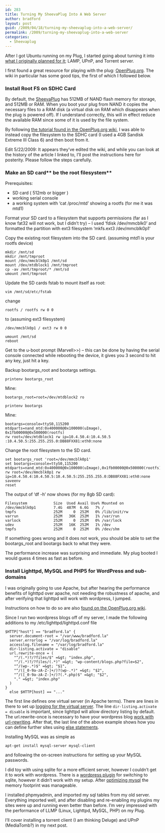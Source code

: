 ```yaml
---
id: 283
title: Turning My SheevaPlug Into A Web Server
author: bradford
layout: post
guid: /2009/04/18/turning-my-sheevaplug-into-a-web-server/
permalink: /2009/turning-my-sheevaplug-into-a-web-server
categories:
  - Sheevaplug
---
```

After I got Ubuntu running on my Plug, I started going about turning it into <a href="/a-17340-toothbrush-and-more-server-shenanigans/" target="_blank">what I originally planned for it</a>; LAMP, UPnP, and Torrent server.

I first found a great resource for playing with the plug: <a href="http://openplug.org" target="_blank">OpenPlug.org</a>. The wiki in particular has some good tips, the first of which I followed below.

### Install Root FS on SDHC Card

<!--more-->

By default, the [SheevaPlug][1] has 512MB of NAND flash memory for storage, and 512MB or RAM. When you boot your plug from NAND it copies the necessary files to a RAM disk (a virtual disk on RAM which disappears when the plug is powered off). If I understand correctly, this will in effect reduce the available RAM since some of it is used by the file system.

By following <a href="http://www.openplug.org/plugwiki/index.php/Frequently_Asked_Questions#Make_an_SD_card_be_the_root_filesystem" target="_blank">the tutorial found in the OpenPlug.org wiki</a>, I was able to instead copy the filesystem to the SDHC card (I used a 4GB Sandisk Extreme III Class 6) and then boot from it.

Edit 5/22/2009: It appears they&#8217;ve edited the wiki, and while you can look at the history of the article I linked to, I&#8217;ll post the instructions here for posterity. Please follow the steps carefully.

### **Make an SD** card** be the root filesystem**

Prerequisites:

  * SD card ( 512mb or bigger )
  * working serial console
  * a working system with &#8216;cat /proc/mtd&#8217; showing a rootfs (for me it was mtd1)

Format your SD card to a filesystem that supports permissions (far as I know fat32 will not work, but I didn&#8217;t try) &#8211; I used &#8216;fdisk /dev/mmcblk0&#8217; and formatted the partition with ext3 filesystem &#8216;mkfs.ext3 /dev/mmcblk0p1&#8217;

Copy the existing root filesystem into the SD card. (assuming mtd1 is your rootfs device)

```
mkdir /mnt/sd
mkdir /mnt/tmproot
mount /dev/mmcblk0p1 /mnt/sd
mount /dev/mtdblock1 /mnt/tmproot
cp -av /mnt/tmproot/* /mnt/sd
umount /mnt/tmproot
```

Update the SD cards fstab to mount itself as root:

```
vim /mnt/sd/etc/fstab
```

change

```
rootfs / rootfs rw 0 0
```

to (assuming ext3 filesystem)

```
/dev/mmcblk0p1 / ext3 rw 0 0
```

```
umount /mnt/sd
reboot
```

Get to the u-boot prompt (Marvell>>) &#8211; this can be done by having the serial console connected while rebooting the device, it gives you 3 second to hit any key, just hit a key.

Backup bootargs_root and bootargs settings.

```
printenv bootargs_root
```

Mine: 

```
bootargs_root=root=/dev/mtdblock2 ro
```

```
printenv bootargs
```

Mine: 

```
bootargs=console=ttyS0,115200  
mtdparts=nand_mtd:0x400000@0x100000(uImage),  
0x1fb00000@0x500000(rootfs)  
rw root=/dev/mtdblock1 rw ip=10.4.50.4:10.4.50.5  
:10.4.50.5:255.255.255.0:DB88FXX81:eth0:none
```

Change the root filesystem to the SD card.

```
set bootargs_root 'root=/dev/mmcblk0p1'
set bootargs=console=ttyS0,115200 mtdparts=nand_mtd:0x400000@0x100000(uImage),0x1fb00000@0x500000(rootfs) rw root=/dev/mmcblk0p1 rw ip=10.4.50.4:10.4.50.5:10.4.50.5:255.255.255.0:DB88FXX81:eth0:none
saveenv
reset
```

The output of &#8216;df -h&#8217; now shows (for my 8gb SD card):

```
Filesystem            Size  Used Avail Use% Mounted on
/dev/mmcblk0p1        7.4G  487M  6.6G   7% /
tmpfs                 252M     0  252M   0% /lib/init/rw
varrun                252M   36K  252M   1% /var/run
varlock               252M     0  252M   0% /var/lock
udev                  252M   16K  252M   1% /dev
tmpfs                 252M     0  252M   0% /dev/shm
```

If something goes wrong and it does not work, you should be able to set the bootargs_root and bootargs back to what they were.

The performance increase was surprising and immediate. My plug booted I would guess 4 times as fast as before.

### Install Lighttpd, MySQL and PHP5 for WordPress and sub-domains

I was originally going to use Apache, but after hearing the performance benefits of lighttpd over apache, not needing the robustness of apache, and after verifying that lighttpd will work with wordpress, I jumped.

Instructions on how to do so are also <a href="http://www.openplug.org/plugwiki/index.php/Frequently_Asked_Questions#How_do_I_set_up_a_webserver_on_the_plug.3F_Can_I_use_php.3F" target="_blank">found on the OpenPlug.org wiki</a>.

Since I run two wordpress blogs off of my server, I made the following additions to my /etc/lighttpd/lighttpd.conf file

```
$HTTP["host"] == "bradford.la" {
  server.document-root = "/var/www/bradford.la"
  server.errorlog = "/var/log/bradford.la"
  accesslog.filename = "/var/log/bradford.la"
  dir-listing.activate = "disable"
  url.rewrite-once = (
    "^/(.*)?/?files/$" =&gt; "index.php",
    "^/(.*)?/?files/(.*)" =&gt; "wp-content/blogs.php?file=$2",
    "^/(wp-.*)$" =&gt; "$1",
    "^/([_0-9a-zA-Z-]+/)?(wp-.*)" =&gt; "$2",
    "^/([_0-9a-zA-Z-]+/)?(.*.php)$" =&gt; "$2",
    "." =&gt; "index.php"
  )
}
  else $HTTP[host] == "..."
```

The first line defines one virtual server (in Apache terms). There are lines in there to set up <a href="http://www.cyberciti.biz/tips/howto-lighttpd-web-server-setting-up-virtual-hosting.html" target="_blank">logging for the virtual server</a>. The line `dir-listing.activate = disable` is important, since lighttpd will allow directory listing by default. The url.rewrite-once is necessary to have your wordpress blog <a href="http://snipplr.com/view.php?codeview&id=5979" target="_blank">work with url-rewriting</a>. After that, the last line of the above example shows how you can define further sites using <a href="http://zargony.com/2008/02/04/migrating-from-apache-to-lighttpd-with-name-based-virtual-hosts-and-ssl" target="_blank">else statements</a>.

Installing MySQL was as simple as

```
apt-get install mysql-server mysql-client
```

and following the on-screen instructions for setting up your MySQL passwords.

I did toy with using sqlite for a more efficient server, however I couldn’t get it to work with wordpress. There is a <a href="http://wordpress.org/extend/plugins/pdo-for-wordpress/" target="_blank">wordpress plugin</a> for switching to sqlite, however it didn’t work with my setup. After <a href="http://chrisjohnston.org/2008/configuring-a-lightweight-apache-mysql-install-on-debian-ubuntu" target="_blank">optimizing mysql</a> the memory footprint was manageable.

I installed phpmyadmin, and imported my sql tables from my old server. Everything imported well, and after disabling and re-enabling my plugins my sites were up and running even better than before. I’m very impressed with the performance of LLMP (Linux, Lighttpd, MySQL, PHP) on my Plug.

I’ll cover installing a torrent client (I am thinking Deluge) and UPnP (MediaTomb?) in my next post.

 [1]: http://theblawblog.com/category/sheevaplug-project-technical